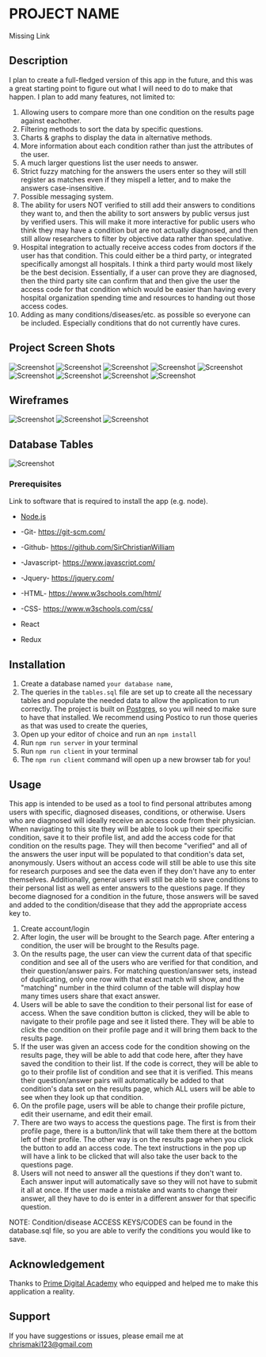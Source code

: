 # PROJECT NAME
Missing Link

## Description

I plan to create a full-fledged version of this app in the future, and this was a great starting point to figure out what I will need to do to make that happen. I plan to add many features, not limited to:
1. Allowing users to compare more than one condition on the results page against eachother.
2. Filtering methods to sort the data by specific questions.
3. Charts & graphs to display the data in alternative methods. 
4. More information about each condition rather than just the attributes of the user. 
5. A much larger questions list the user needs to answer.
6. Strict fuzzy matching for the answers the users enter so they will still register as matches even if they mispell a letter, and to make the answers case-insensitive. 
7. Possible messaging system.
8. The ability for users NOT verified to still add their answers to conditions they want to, and then the ability to sort answers by public versus just by verified users. This will make it more interactive for public users who think they may have a condition but are not actually diagnosed, and then still allow researchers to filter by objective data rather than speculative. 
9. Hospital integration to actually receive access codes from doctors if the user has that condition. This could either be a third party, or integrated specifically amongst all hospitals. I think a third party would most likely be the best decision. Essentially, if a user can prove they are diagnosed, then the third party site can confirm that and then give the user the access code for that condition which would be easier than having every hospital organization spending time and resources to handing out those access codes.
10. Adding as many conditions/diseases/etc. as possible so everyone can be included. Especially conditions that do not currently have cures. 

## Project Screen Shots

![Screenshot](./public/login.png)
![Screenshot](./public/search.png)
![Screenshot](./public/search2.png)
![Screenshot](./public/results.png)
![Screenshot](./public/results2.png)
![Screenshot](./public/results3.png)
![Screenshot](./public/profile.png)
![Screenshot](./public/profile2.png)
![Screenshot](./public/questions.png)

## Wireframes

![Screenshot](./public/wireframe1.png)
![Screenshot](./public/wireframe2.png)
![Screenshot](./public/wireframe3.png)

## Database Tables
![Screenshot](./public/db.png)

### Prerequisites

Link to software that is required to install the app (e.g. node).

- [Node.js](https://nodejs.org/en/)

- -Git- https://git-scm.com/ 

- -Github- https://github.com/SirChristianWilliam 

- -Javascript- https://www.javascript.com/ 

- -Jquery- https://jquery.com/ 

- -HTML- https://www.w3schools.com/html/ 

- -CSS- https://www.w3schools.com/css/

- React

- Redux

## Installation

1. Create a database named `your database name`,
2. The queries in the `tables.sql` file are set up to create all the necessary tables and populate the needed data to allow the application to run correctly. The project is built on [Postgres](https://www.postgresql.org/download/), so you will need to make sure to have that installed. We recommend using Postico to run those queries as that was used to create the queries, 
3. Open up your editor of choice and run an `npm install`
4. Run `npm run server` in your terminal
5. Run `npm run client` in your terminal
6. The `npm run client` command will open up a new browser tab for you!

## Usage

This app is intended to be used as a tool to find personal attributes among users with specific, diagnosed diseases, conditions, or otherwise. Users who are diagnosed will ideally receive an access code from their physician. When navigating to this site they will be able to look up their specific condition, save it to their profile list, and add the access code for that condition on the results page. They will then become "verified" and all of the answers the user input will be populated to that condition's data set, anonymously. Users without an access code will still be able to use this site for research purposes and see the data even if they don't have any to enter themselves. Additionally, general users will still be able to save conditions to their personal list as well as enter answers to the questions page. If they become diagnosed for a condition in the future, those answers will be saved and added to the condition/disease that they add the appropriate access key to. 

1. Create account/login
2. After login, the user will be brought to the Search page. After entering a condition, the user will be brought to the Results page. 
3. On the results page, the user can view the current data of that specific condition and see all of the users who are verified for that condition, and their question/answer pairs. For matching question/answer sets, instead of duplicating, only one row with that exact match will show, and the "matching" number in the third column of the table will display how many times users share that exact answer.
4. Users will be able to save the condition to their personal list for ease of access. When the save condition button is clicked, they will be able to navigate to their profile page and see it listed there. They will be able to click the condition on their profile page and it will bring them back to the results page. 
5. If the user was given an access code for the condition showing on the results page, they will be able to add that code here, after they have saved the condition to their list. If the code is correct, they will be able to go to their profile list of condition and see that it is verified. This means their question/answer pairs will automatically be added to that condition's data set on the results page, which ALL users will be able to see when they look up that condition. 
6. On the profile page, users will be able to change their profile picture, edit their username, and edit their email. 
7. There are two ways to access the questions page. The first is from their profile page, there is a button/link that will take them there at the bottom left of their profile. The other way is on the results page when you click the button to add an access code. The text instructions in the pop up will have a link to be clicked that will also take the user back to the questions page. 
8.  Users will not need to answer all the questions if they don't want to. Each answer input will automatically save so they will not have to submit it all at once. If the user made a mistake and wants to change their answer, all they have to do is enter in a different answer for that specific question. 

NOTE: Condition/disease ACCESS KEYS/CODES can be found in the database.sql file, so you are able to verify the conditions you would
like to save.

## Acknowledgement
Thanks to [Prime Digital Academy](www.primeacademy.io) who equipped and helped me to make this application a reality.

## Support
If you have suggestions or issues, please email me at [chrismaki123@gmail.com](https://www.linkedin.com/in/christian-maki/)
